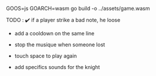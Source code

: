 GOOS=js GOARCH=wasm go build -o  ../assets/game.wasm  

TODO : 
✔️ if a player strike a bad note, he loose
- add a cooldown on the same line
- stop the musique when someone lost

- touch space to play again
- add specifics sounds for the knight